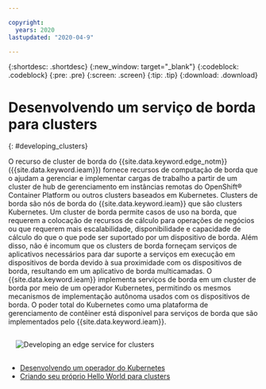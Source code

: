 ```yaml
---

copyright:
  years: 2020
lastupdated: "2020-04-9"

---
```


{:shortdesc: .shortdesc}
{:new_window: target="_blank"}
{:codeblock: .codeblock}
{:pre: .pre}
{:screen: .screen}
{:tip: .tip}
{:download: .download}

# Desenvolvendo um serviço de borda para clusters
{: #developing_clusters}

O recurso de cluster de borda do {{site.data.keyword.edge_notm}} ({{site.data.keyword.ieam}}) fornece recursos de computação de borda que o ajudam a gerenciar e implementar cargas de trabalho a partir de um cluster de hub de gerenciamento em instâncias remotas do OpenShift® Container Platform ou outros clusters baseados em Kubernetes. Clusters de borda são nós de borda do {{site.data.keyword.ieam}} que são clusters Kubernetes. Um cluster de borda permite casos de uso na borda, que requerem a colocação de recursos de cálculo para operações de negócios ou que requerem mais escalabilidade, disponibilidade e capacidade de cálculo do que o que pode ser suportado por um dispositivo de borda. Além disso, não é incomum que os clusters de borda forneçam serviços de aplicativos necessários para dar suporte a serviços em execução em dispositivos de borda devido à sua proximidade com os dispositivos de borda, resultando em um aplicativo de borda multicamadas. O {{site.data.keyword.ieam}} implementa serviços de borda em um cluster de borda por meio de um operador Kubernetes, permitindo os mesmos mecanismos de implementação autônoma usados com os dispositivos de borda. O poder total do Kubernetes como uma plataforma de gerenciamento de contêiner está disponível para serviços de borda que são implementados pelo {{site.data.keyword.ieam}}.

<img src="../OH/docs/images/edge/03b_Developing_edge_service_for_cluster.svg" style="margin: 3%" alt="Developing an edge service for clusters">

* [Desenvolvendo um operador do Kubernetes](service_operators.md)
* [Criando seu próprio Hello World para clusters](creating_hello_world.md)
